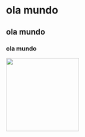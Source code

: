 # ola mundo 
## ola mundo 
### ola mundo 

<img width="200px" heigth="200px" src= "https://github.com/MarlonCorrea9808/testworkshop/assets/146947217/4cce064d-efc4-4352-a4dc-bbe6ad200504">


